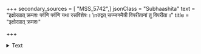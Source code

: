 +++
secondary_sources = [ "MSS_5742",]
jsonClass = "Subhaashita"
text = "इक्षोरग्रात् क्रमशः पर्वणि पर्वणि यथा रसविशेषः।  \nतद्वत् सज्जनमैत्री विपरीतानां तु विपरीता॥"
title = "इक्षोरग्रात् क्रमशः"

+++

<details><summary>Text</summary>

इक्षोरग्रात् क्रमशः पर्वणि पर्वणि यथा रसविशेषः।  
तद्वत् सज्जनमैत्री विपरीतानां तु विपरीता॥
</details>

